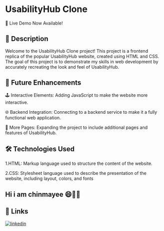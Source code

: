 
#  UsabilityHub Clone

🚀 Live Demo Now Available!



## 📜 Description

Welcome to the UsabilityHub Clone project! This project is a frontend replica of the popular UsabilityHub website, created using HTML and CSS. The goal of this project is to demonstrate my skills in web development by accurately recreating the look and feel of UsabilityHub.

##  🌟 Future Enhancements
🕹️ Interactive Elements: Adding JavaScript to make the website more interactive.

🌐 Backend Integration: Connecting to a backend service to make it a fully functional web application.

📄 More Pages: Expanding the project to include additional pages and features of UsabilityHub.

## 🛠 Technologies Used
1.HTML: Markup language used to structure the content of the website.

2.CSS: Stylesheet language used to describe the presentation of the website, including layout, colors, and fonts


## Hi i am chinmayee 😄👩‍💻



## 🔗 Links

[![linkedin](https://img.shields.io/badge/linkedin-0A66C2?style=for-the-badge&logo=linkedin&logoColor=white)](https://www.linkedin.com/in/chinmayee-patil-64a433269?utm_source=share&utm_campaign=share_via&utm_content=profile&utm_medium=android_app/)



